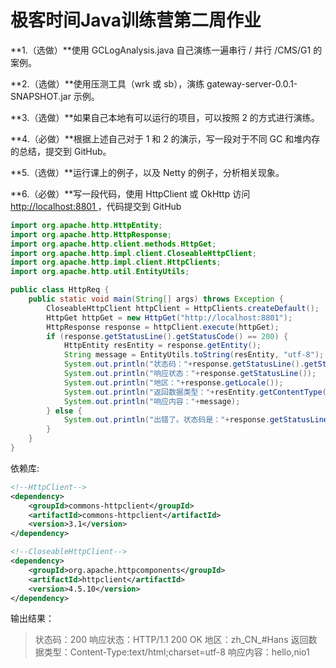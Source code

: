 # 极客时间Java训练营第二周作业

**1.（选做）**使用 GCLogAnalysis.java 自己演练一遍串行 / 并行 /CMS/G1 的案例。



**2.（选做）**使用压测工具（wrk 或 sb），演练 gateway-server-0.0.1-SNAPSHOT.jar 示例。



**3.（选做）**如果自己本地有可以运行的项目，可以按照 2 的方式进行演练。



**4.（必做）**根据上述自己对于 1 和 2 的演示，写一段对于不同 GC 和堆内存的总结，提交到 GitHub。



**5.（选做）**运行课上的例子，以及 Netty 的例子，分析相关现象。



**6.（必做）**写一段代码，使用 HttpClient 或 OkHttp 访问 [ http://localhost:8801 ](http://localhost:8801/)，代码提交到 GitHub

```java
import org.apache.http.HttpEntity;
import org.apache.http.HttpResponse;
import org.apache.http.client.methods.HttpGet;
import org.apache.http.impl.client.CloseableHttpClient;
import org.apache.http.impl.client.HttpClients;
import org.apache.http.util.EntityUtils;

public class HttpReq {
    public static void main(String[] args) throws Exception {
        CloseableHttpClient httpClient = HttpClients.createDefault();
        HttpGet httpGet = new HttpGet("http://localhost:8801");
        HttpResponse response = httpClient.execute(httpGet);
        if (response.getStatusLine().getStatusCode() == 200) {
            HttpEntity resEntity = response.getEntity();
            String message = EntityUtils.toString(resEntity, "utf-8");
            System.out.println("状态码："+response.getStatusLine().getStatusCode());
            System.out.println("响应状态："+response.getStatusLine());
            System.out.println("地区："+response.getLocale());
            System.out.println("返回数据类型："+resEntity.getContentType());
            System.out.println("响应内容："+message);
        } else {
            System.out.println("出错了。状态码是："+response.getStatusLine().getStatusCode());
        }
    }
}
```

依赖库:

```xml
<!--HttpClient-->
<dependency>
    <groupId>commons-httpclient</groupId>
    <artifactId>commons-httpclient</artifactId>
    <version>3.1</version>
</dependency>

<!--CloseableHttpClient-->
<dependency>
    <groupId>org.apache.httpcomponents</groupId>
    <artifactId>httpclient</artifactId>
    <version>4.5.10</version>
</dependency>
```

输出结果：

>状态码：200
>响应状态：HTTP/1.1 200 OK
>地区：zh_CN_#Hans
>返回数据类型：Content-Type:text/html;charset=utf-8
>响应内容：hello,nio1